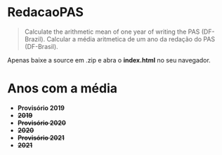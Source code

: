 # RedacaoPAS
> Calculate the arithmetic mean of one year of writing the PAS (DF-Brazil).
> Calcular a média aritmetica de um ano da redação do PAS (DF-Brasil).

Apenas baixe a source em .zip e abra o **index.html** no seu navegador.

# Anos com a média
* **Provisório 2019**
* ~~**2019**~~
* ~~**Provisório 2020**~~
* ~~**2020**~~
* ~~**Provisório 2021**~~
* ~~**2021**~~

